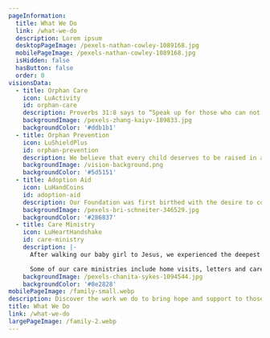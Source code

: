 ```yaml
---
pageInformation:
  title: What We Do
  link: /what-we-do
  description: Lorem ipsum
  desktopPageImage: /pexels-nathan-cowley-1089168.jpg
  mobilePageImage: /pexels-nathan-cowley-1089168.jpg
  isHidden: false
  hasButton: false
  order: 0
visionsData:
  - title: Orphan Care
    icon: LuActivity
    id: orphan-care
    description: Proverbs 31:8 says to “Speak up for those who can not speak for themselves” and so we are passionate about caring for, and giving a voice to the most vulnerable of this world through helping to support orphans in various foster homes and orphanages, and advocating for Special Needs orphans. Every child deserves hope and a forever family!
    backgroundImage: /pexels-zhang-kaiyv-189833.jpg
    backgroundColor: '#ddb1b1'
  - title: Orphan Prevention
    icon: LuShieldPlus
    id: orphan-prevention
    description: We believe that every child deserves to be raised in a loving family and so we are committed to helping prevent children from becoming orphans by supporting families in crisis, providing job training, and helping to provide basic needs for families in poverty.
    backgroundImage: /vision-background.png
    backgroundColor: '#5d5151'
  - title: Adoption Aid
    icon: LuHandCoins
    id: adoption-aid
    description: Our Foundation was first birthed with the desire to come alongside other families who are stepping out in faith to adopt! We were very blessed to receive many grants while we were adopting and we want to pass on the blessing so that many more orphans can come home to their forever families! We open our grant application link one or two times a year (depending on funding) to apply for a grant.
    backgroundImage: /pexels-bri-schneiter-346529.jpg
    backgroundColor: '#286837'
  - title: Care Ministry
    icon: LuHeartHandshake
    id: care-ministry
    description: |-
      After walking our baby girl to Jesus, we experienced the deepest grief of our lives, yet we also have experienced a tangible hope like never before that has rescued us from the pit of despair. It is our desire to share this radical hope of Jesus to the most broken and hurting in our community through various tools and resources that have helped us to fight forward in faith. It is our passion to walk close to those who are walking in a valley and to shine God's light in their darkness. 

      Some of our care ministries include home visits, letters and care packages sent to those who walk the road of grief, a mission's trip to Nicaragua to bring love to those who are broken and suffering, a newly launched local Farm Therapy ministry, and a Children's book that is in publication stage. We feel it's an honor to share Hope with others who need it because of the Hope Jesus gives us.
    backgroundImage: /pexels-chanita-sykes-1094544.jpg
    backgroundColor: '#8e2828'
mobilePageImage: /family-small.webp
description: Discover the work we do to bring hope and support to those in need.
title: What We Do
link: /what-we-do
largePageImage: /family-2.webp
---
```



